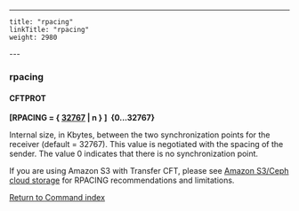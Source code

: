 ---
    title: "rpacing"
    linkTitle: "rpacing"
    weight: 2980
---<span id="rpacing"></span>

### rpacing

#### CFTPROT

****[RPACING = { <u>32767</u> &#124; n } ]  {0...32767}****

Internal size, in Kbytes, between the two synchronization points for
the receiver (default = 32767). This value is negotiated with the spacing of the sender.
The value 0 indicates that there is no synchronization point.

If you are using Amazon S3 with Transfer CFT, please see [Amazon S3/Ceph cloud storage](../../../../app_integration_intro/amazon_s3) for RPACING recommendations and limitations.

[Return to Command index](../../)
